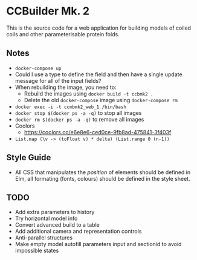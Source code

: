 # CCBuilder Mk. 2

This is the source code for a web application for building models of coiled coils and other parameterisable protein folds.

## Notes

* `docker-compose up`
* Could I use a type to define the field and then have a single update message for all of the input fields?
* When rebuilding the image, you need to:
    * Rebuild the images using `docker build -t ccbmk2 .`
    * Delete the old `docker-compose` image using `docker-compose rm`
* `docker exec -i -t ccmbmk2_web_1 /bin/bash`
* `docker stop $(docker ps -a -q)` to stop all images
* `docker rm $(docker ps -a -q)` to remove all images
* Coolors
    * https://coolors.co/e6e8e6-ced0ce-9fb8ad-475841-3f403f
* `List.map (\v -> (toFloat v) * delta) (List.range 0 (n-1))`

## Style Guide

* All CSS that manipulates the *position* of elements should be defined in Elm, all formating (fonts, colours) should be defined in the style sheet.

## TODO

* Add extra parameters to history
* Try horizontal model info
* Convert advanced build to a table
* Add additional camera and representation controls
* Anti-parallel structures
* Make empty model autofill parameters input and sectionid to avoid impossible states